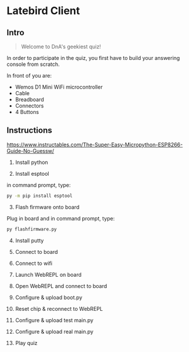 # Latebird Client

## Intro

> Welcome to DnA's geekiest quiz! 

In order to participate in the quiz, you first have to build your answering console from scratch.

In front of you are:
- Wemos D1 Mini WiFi microcontroller
- Cable
- Breadboard
- Connectors
- 4 Buttons

## Instructions

https://www.instructables.com/The-Super-Easy-Micropython-ESP8266-Guide-No-Guessw/

1. Install python


2. Install esptool

in command prompt, type:
```cmd
py -m pip install esptool
```

3. Flash firmware onto board

Plug in board and in command prompt, type:
```cmd
py flashfirmware.py
```

4. Install putty

5. Connect to board

6. Connect to wifi

7. Launch WebREPL on board

8. Open WebREPL and connect to board

9. Configure & upload boot.py

10. Reset chip & reconnect to WebREPL

11. Configure & upload test main.py

12. Configure & upload real main.py

13. Play quiz